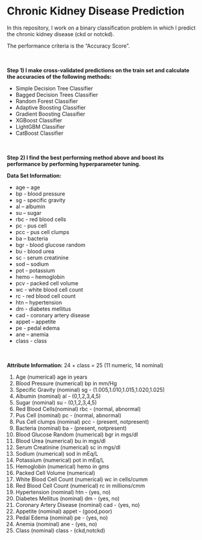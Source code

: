 # Chronic Kidney Disease Prediction

In this repository, I work on a binary classification problem in which I predict the chronic kidney disease (ckd or notckd).

The performance criteria is the “Accuracy Score”.<br><br><br>

**Step 1) I make cross-validated predictions on the train set and calculate the accuracies of the following methods:**
- Simple Decision Tree Classifier
- Bagged Decision Trees Classifier
- Random Forest Classifier
- Adaptive Boosting Classifier
- Gradient Boosting Classifier
- XGBoost Classifier
- LightGBM Classifier
- CatBoost Classifier<br><br><br>


**Step 2) I find the best performing method above and boost its performance by performing hyperparameter tuning.**

**Data Set Information:**
-	age – age
-	bp - blood pressure
-	sg - specific gravity
-	al – albumin
-	su – sugar
-	rbc - red blood cells
-	pc - pus cell
-	pcc - pus cell clumps
-	ba – bacteria
-	bgr - blood glucose random
-	bu - blood urea
-	sc - serum creatinine
-	sod – sodium
-	pot - potassium 
-	hemo – hemoglobin
-	pcv - packed cell volume
-	wc - white blood cell count
-	rc - red blood cell count
-	htn – hypertension
-	dm - diabetes mellitus
-	cad - coronary artery disease
-	appet – appetite
-	pe - pedal edema
-	ane – anemia
-	class - class<br><br><br>


**Attribute Information:**
24 + class = 25 (11 numeric, 14 nominal)
1. Age (numerical) age in years
2. Blood Pressure (numerical) bp in mm/Hg
3. Specific Gravity (nominal) sg - (1.005,1.010,1.015,1.020,1.025)
4. Albumin (nominal) al - (0,1,2,3,4,5) 
5. Sugar (nominal) su - (0,1,2,3,4,5)
6. Red Blood Cells(nominal) rbc - (normal, abnormal)
7. Pus Cell (nominal) pc - (normal, abnormal)
8. Pus Cell clumps (nominal) pcc - (present, notpresent)
9. Bacteria (nominal) ba - (present, notpresent)
10. Blood Glucose Random (numerical) bgr in mgs/dl
11. Blood Urea (numerical) bu in mgs/dl
12. Serum Creatinine (numerical) sc in mgs/dl
13. Sodium (numerical) sod in mEq/L
14. Potassium (numerical) pot in mEq/L
15. Hemoglobin (numerical) hemo in gms
16. Packed Cell Volume (numerical)
17. White Blood Cell Count (numerical) wc in cells/cumm
18. Red Blood Cell Count (numerical) rc in millions/cmm
19. Hypertension (nominal) htn - (yes, no)
20. Diabetes Mellitus (nominal) dm - (yes, no)
21. Coronary Artery Disease (nominal) cad - (yes, no)
22. Appetite (nominal) appet - (good,poor)
23. Pedal Edema (nominal) pe - (yes, no)
24. Anemia (nominal) ane - (yes, no)
25. Class (nominal) class - (ckd,notckd) 
